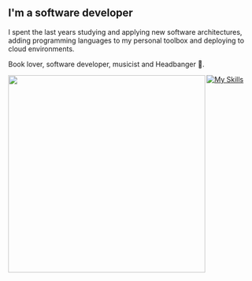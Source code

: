 ## I'm a software developer

I spent the last years studying and applying new software architectures, adding programming languages to my personal toolbox and deploying to cloud environments.

Book lover, software developer, musicist and Headbanger 🤘.
<div>
   <tr>
        <td><img width="400px" align="left" src="https://github-readme-stats.vercel.app/api/top-langs/?username=andersonlemos&hide=html&layout=compact&theme=buefy"/></td>
    </tr>
</div>

[![My Skills](https://skillicons.dev/icons?i=linux,bash,aws,javascript,typescript,dotnet,nodejs,nestjs,docker,git,go,md,terraform,dynamodb,postgres,mongodb,mysql,postman,rabbitmq&perline=7)](https://skillicons.dev)

